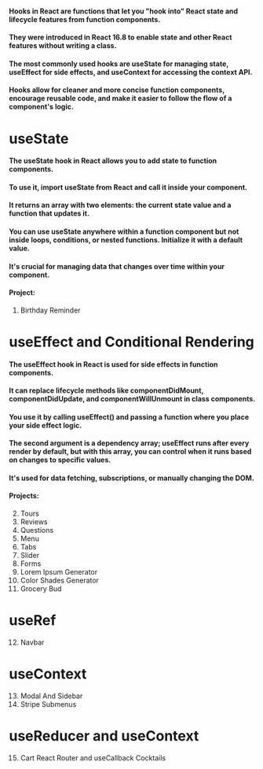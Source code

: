 #### Hooks in React are functions that let you "hook into" React state and lifecycle features from function components. 
#### They were introduced in React 16.8 to enable state and other React features without writing a class. 
#### The most commonly used hooks are useState for managing state, useEffect for side effects, and useContext for accessing the context API.
#### Hooks allow for cleaner and more concise function components, encourage reusable code, and make it easier to follow the flow of a component's logic.

# useState
#### The useState hook in React allows you to add state to function components. 
#### To use it, import useState from React and call it inside your component. 
#### It returns an array with two elements: the current state value and a function that updates it. 
#### You can use useState anywhere within a function component but not inside loops, conditions, or nested functions. Initialize it with a default value. 
#### It's crucial for managing data that changes over time within your component.

#### Project:
1. Birthday Reminder

# useEffect and Conditional Rendering
#### The useEffect hook in React is used for side effects in function components. 
#### It can replace lifecycle methods like componentDidMount, componentDidUpdate, and componentWillUnmount in class components. 
#### You use it by calling useEffect() and passing a function where you place your side effect logic. 
#### The second argument is a dependency array; useEffect runs after every render by default, but with this array, you can control when it runs based on changes to specific values. 
#### It's used for data fetching, subscriptions, or manually changing the DOM.

#### Projects: 
2. Tours
3. Reviews
4. Questions
5. Menu
6. Tabs
7. Slider
8. Forms
9. Lorem Ipsum Generator
10. Color Shades Generator
11. Grocery Bud

# useRef
12. Navbar

# useContext
13. Modal And Sidebar
14. Stripe Submenus

# useReducer and useContext
15. Cart
React Router and useCallback
Cocktails
